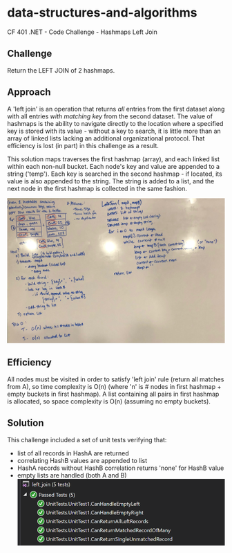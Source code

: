 # data-structures-and-algorithms
CF 401 .NET - Code Challenge - Hashmaps Left Join

## Challenge
Return the LEFT JOIN of 2 hashmaps.

## Approach
A 'left join' is an operation that returns *all* entries from the first dataset along with all entries *with matching key* from the second dataset. The value of hashmaps is the ability to navigate directly to the location where a specified key is stored with its value - without a key to search, it is little more than an array of linked lists lacking an additional organizational protocol. That efficiency is lost (in part) in this challenge as a result.

This solution maps traverses the first hashmap (array), and each linked list within each non-null bucket. Each node's key and value are appended to a string ('temp'). Each key is searched in the second hashmap - if located, its value is also appended to the string. The string is added to a list, and the next node in the first hashmap is collected in the same fashion.

![whiteboard](assets/whiteboard.jpg)

## Efficiency
All nodes must be visited in order to satisfy 'left join' rule (return all matches from A), so time complexity is O(n) (where 'n' is # nodes in first hashmap + empty buckets in first hashmap). A list containing all pairs in first hashmap is allocated, so space complexity is O(n) (assuming no empty buckets).

## Solution
This challenge included a set of unit tests verifying that:  
  - list of all records in HashA are returned
  - correlating HashB values are appended to list
  - HashA records without HashB correlation returns 'none' for HashB value
  - empty lists are handled (both A and B)
![unit tests](assets/unit-tests.PNG)
